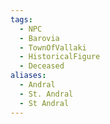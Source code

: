 ```yaml
---
tags:
  - NPC
  - Barovia
  - TownOfVallaki
  - HistoricalFigure
  - Deceased
aliases:
  - Andral
  - St. Andral
  - St Andral
---
```

